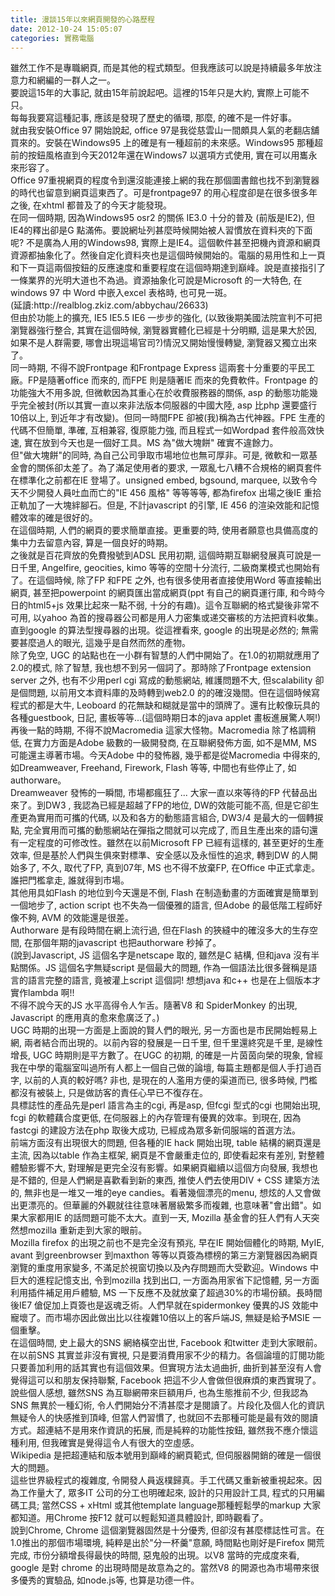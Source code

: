 ```yaml
---
title: 漫談15年以來網頁開發的心路歷程
date: 2012-10-24 15:05:07
categories: 實務電腦
---
```


<div>雖然工作不是專職網頁, 而是其他的程式類型。但我應該可以說是持續最多年放注意力和網編的一群人之一。</div><div>  
</div><div>要說這15年的大事記, 就由15年前說起吧。這裡的15年只是大約, 實際上可能不只。</div><div>每每我要寫這種記事, 應該是發現了歷史的循環, 那麼, 的確不是一件好事。</div><div>  
</div><div>就由我安裝Office 97 開始說起, office 97是我從慈雲山一間頗具人氣的老翻店舖買來的。安裝在Windows95 上的確是有一種超前的未來感。Windows95 那種超前的按鈕風格直到今天2012年還在Windows7 以選項方式使用, 實在可以用巂永來形容了。</div><div>  
</div><div>Office 97重視網頁的程度令到還沒能連接上網的我在那個圖書館也找不到瀏覽器的時代也留意到網頁這東西了。可是frontpage97 的用心程度卻是在很多很多年之後, 在xhtml 都普及了的今天才能發現。</div><div>  
</div><div>在同一個時期, 因為Windows95 osr2 的關係 IE3.0 十分的普及 (前版是IE2), 但IE4的釋出卻是G 點滿佈。要說網址列甚麼時候開始被人習慣放在資料夾的下面呢? 不是廣為人用的Windows98, 實際上是IE4。這個軟件甚至把機內資源和網頁資源都抽象化了。然後自定化資料夾也是這個時候開始的。電腦的易用性和上一頁和下一頁這兩個按鈕的反應速度和重要程度在這個時期達到巔峰。說是直接指引了一條業界的光明大道也不為過。資源抽象化可說是Microsoft 的一大特色, 在windows 97 中 Word 中嵌入excel 表格時, 也可見一斑。</div><div>  
</div><div>(延讀:http://realblog.zkiz.com/abbychau/26633)</div><div>  
</div><div>但由於功能上的擴充, IE5 IE5.5 IE6 一步步的強化, (以致後期美國法院宣判不可把瀏覽器強行整合, 其實在這個時候, 瀏覽器實體化已經是十分明顯, 這是果大於因, 如果不是人群需要, 哪會出現這場官司?)情況又開始慢慢轉變, 瀏覽器又獨立出來了。</div><div>  
</div><div>同一時期, 不得不說Frontpage 和Frontpage Express 這兩套十分重要的平民工廠。FP是隨著office 而來的, 而FPE 則是隨著IE 而來的免費軟件。Frontpage 的功能強大不用多說, 但微軟因為其重心在於收費服務器的關係, asp 的動態功能幾乎完全被封(所以其實一直以來非法版本伺服器的中國大陸, asp 比php 還要盛行10倍以上, 到近年才有改變)。但同一時間FPE 卻被(我)稱為古代神器。FPE 生產的代碼不但簡單, 準確, 互相兼容, 復原能力強, 而且程式一如Wordpad 套件般高效快速, 實在放到今天也是一個好工具。MS 為"做大塊餅" 確實不違餘力。</div><div>  
</div><div>但"做大塊餅"的同時, 為自己公司爭取市場地位也無可厚非。可是, 微軟和一眾基金會的關係卻太差了。為了滿足使用者的要求, 一眾亂七八糟不合規格的網頁套件在標準化之前都在IE 登場了。unsigned embed, bgsound, marquee, 以致令今天不少開發人員吐血而亡的"IE 456 風格" 等等等等, 都為firefox 出場之後IE 重拾正軌加了一大塊絆腳石。但是, 不計javascript 的引擎, IE 456 的渲染效能和記憶體效率的確是很好的。</div><div>  
</div><div>在這個時期, 人們的網頁的要求簡單直接。更重要的時, 使用者願意也具備高度的集中力去留意內容, 算是一個良好的時期。</div><div>  
</div><div>之後就是百花齊放的免費撥號到ADSL 民用初期, 這個時期互聯網發展真可說是一日千里, Angelfire, geocities, kimo 等等的空間十分流行, 二級商業模式也開始有了。在這個時候, 除了FP 和FPE 之外, 也有很多使用者直接使用Word 等直接輸出網頁, 甚至把powerpoint 的網頁匯出當成網頁(ppt 有自己的網頁運行庫, 和今時今日的html5+js 效果比起來一點不弱, 十分的有趣)。這令互聯網的格式變後非常不可用, 以yahoo 為首的搜尋器公司都是用人力密集或递交審核的方法把資料收集。直到google 的算法型搜尋器的出現。從這裡看來, google 的出現是必然的; 無需要甚麼過人的眼光, 這幾乎是自然而然的產物。</div><div>  
</div><div>除了免空, UGC 的站點也在一小群有智慧的人們中開始了。在1.0的初期就應用了2.0的模式, 除了智慧, 我也想不到另一個詞了。那時除了Frontpage extension server 之外, 也有不少用perl cgi 寫成的動態網站, 維護問題不大, 但scalability 卻是個問題, 以前用文本資料庫的及時轉到web2.0 的的確沒幾間。但在這個時候寫程式的都是大牛, Leoboard 的花無缺和糊就是當中的頭牌了。還有比較像玩具的各種guestbook, 日記, 畫板等等...(這個時期日本的java applet 畫板進展驚人啊!)</div><div>  
</div><div>再後一點的時期, 不得不說Macromedia 這家大怪物。Macromedia 除了格調稍低, 在實力方面是Adobe 級數的一級開發商, 在互聯網發佈方面, 如不是MM, MS 可能還主導著市場。今天Adobe 中的發怖器, 幾乎都是從Macromedia 中得來的, 如Dreamweaver, Freehand, Firework, Flash 等等, 中間也有些停止了, 如authorware。</div><div>Dreamweaver 發怖的一瞬間, 市場都瘋狂了... 大家一直以來等待的FP 代替品出來了。到DW3 , 我認為已經是超越了FP的地位, DW的效能可能不高, 但是它卻生產更為實用而可攜的代碼, 以及和各方的動態語言組合, DW3/4 是最大的一個轉捩點, 完全實用而可攜的動態網站在彈指之間就可以完成了, 而且生產出來的語句還有一定程度的可修改性。雖然在以前Microsoft FP 已經有這樣的, 甚至更好的生產效率, 但是基於人們與生俱來對標準、安全感以及永恒性的追求, 轉到DW 的人開始多了, 不久, 取代了FP, 真到07年, MS 也不得不放棄FP, 在Office 中正式拿走。誰把門檻拿走, 誰就得到市場。</div><div>其他用具如Flash 的地位到今天還是不倒, Flash 在制造動畫的方面確實是簡單到一個地步了, action script 也不失為一個優雅的語言, 但Adobe 的最低階工程師好像不夠, AVM 的效能還是很差。</div><div>Authorware 是有段時間在網上流行過, 但在Flash 的狹縫中的確沒多大的生存空間, 在那個年期的javascript 也把authorware 秒掉了。</div><div>  
</div><div>(說到Javascript, JS 這個名字是netscape 取的, 雖然是C 結構, 但和java 沒有半點關係。JS 這個名字無疑script 是個最大的問題, 作為一個語法比很多聲稱是語言的語言完整的語言, 竟被灌上script 這個詞! 想想java 和c++ 也是在上個版本才實作lambda 啊!!</div><div>不得不說今天的JS 水平高得令人乍舌。隨著V8 和 SpiderMonkey 的出現, Javascript 的應用真的愈來愈廣泛了。)</div><div>  
</div><div>UGC 時期的出現一方面是上面說的賢人們的眼光, 另一方面也是市民開始輕易上網, 兩者結合而出現的。以前內容的發展是一日千里, 但千里還終究是千里, 是線性增長, UGC 時期則是平方數了。在UGC 的初期, 的確是一片茵茵向榮的現象, 曾經我在中學的電腦室叫過所有人都上一個自己做的論壇, 每篇主題都是個人手打過百字, 以前的人真的較好嗎? 非也, 是現在的人濫用方便的渠道而已, 很多時候, 門檻都沒有被裝上, 只是做訪客的責任心早已不復存在。</div><div>  
</div><div>具標誌性的產品先是perl 語言為主的cgi, 再是asp, 但fcgi 型式的cgi 也開始出現, fcgi 的軟體藕合度更低, 在伺服器上的內存管理有優異的效率。到現在, 因為fastcgi 的建設方法在php 取後大成功, 已經成為眾多新伺服端的首選方法。</div><div>  
</div><div>前端方面沒有出現很大的問題, 但各種的IE hack 開始出現, table 結構的網頁還是主流, 因為以table 作為主框架, 網頁是不會嚴重走位的, 即使看起來有差別, 對整體體驗影響不大, 對理解是更完全沒有影響。如果網頁繼續以這個方向發展, 我想也是不錯的, 但是人們網是喜歡看到新的東西, 推使人們去使用DIV + CSS 建築方法的, 無非也是一堆又一堆的eye candies。看著幾個漂亮的menu, 想炫的人又會做出更漂亮的。但華麗的外觀就往往意味著層級繁多而複雜, 也意味著"會出錯"。如果大家都用IE 的話問題可能不太大。直到一天, Mozilla 基金會的狂人們有人天突然想mozilla 重新走到大家的眼前。</div><div>  
</div><div>Mozilla firefox 的出現之前也不是完全沒有預兆, 早在IE 開始個體化的時期, MyIE, avant 到greenbrowser 到maxthon 等等以頁簽為標榜的第三方瀏覽器因為網頁瀏覽的重度用家變多, 不滿足於視窗切換以及內存問題而大受歡迎。Windows 中巨大的進程記憶支出, 令到mozilla 找到出口, 一方面為用家省下記憶體, 另一方面利用插件補足用戶體驗, MS 一下反應不及就放棄了超過30%的市場份額。長時間後IE7 傖促加上頁簽也是返魂乏術。人們早就在spidermonkey 優異的JS 效能中寵壞了。而市場亦因此做出比以往複雜10倍以上的客戶端JS, 無疑是給予MSIE 一個重擊。</div><div>  
</div><div>在這個時間, 史上最大的SNS 網絡橫空出世, Facebook 和twitter 走到大家眼前。在以前SNS 其實並非沒有實視, 只是要消費用家不少的精力。各個論壇的訂閱功能只要善加利用的話其實也有這個效果。但實現方法太過曲折, 曲折到甚至沒有人會覺得這可以和朋友保持聯繫, Facebook 把這不少人會做但很麻煩的東西實現了。說些個人感想, 雖然SNS 為互聯網帶來巨額用戶, 也為生態推前不少, 但我認為SNS 無異於一種幻術, 令人們開始分不清甚麼才是閱讀了。片段化及個人化的資訊無疑令人的快感推到頂峰, 但當人們習慣了, 也就回不去那種可能是最有效的閱讀方式。超連結不是用來作資訊的拓展, 而是純粹的功能性按鈕, 雖然我不應介懷這種利用, 但我確實是覺得這令人有很大的空虛感。</div><div>  
</div><div>Wikipedia 是把超連結和版本號用到巔峰的網頁範式, 但伺服器開銷的確是一個很大的問題。</div><div>  
</div><div>這些世界級程式的複雜度, 令開發人員返樸歸真。手工代碼又重新被重視起來。因為工作量大了, 眾多IT 公司的分工也明確起來, 設計的只用設計工具, 程式的只用編碼工具; 當然CSS + xHtml 或其他template language那種輕鬆學的markup 大家都知道。用Chrome 按F12 就可以輕鬆知道具體設計, 即時觀看了。</div><div>  
</div><div>說到Chrome, Chrome 這個瀏覽器固然是十分優秀, 但卻沒有甚麼標誌性可言。在1.0推出的那個市場環境, 純粹是出於"分一杯羹"意願, 時間點也剛好是Firefox 開荒完成, 市份分額增長得最快的時間, 惡鬼般的出現。以V8 當時的完成度來看, google 是對 chrome 的出現時間是故意為之的。當然V8 的開源也為市場帶來很多優秀的實驗品, 如node.js等, 也算是功德一件。</div><div>  
</div>
